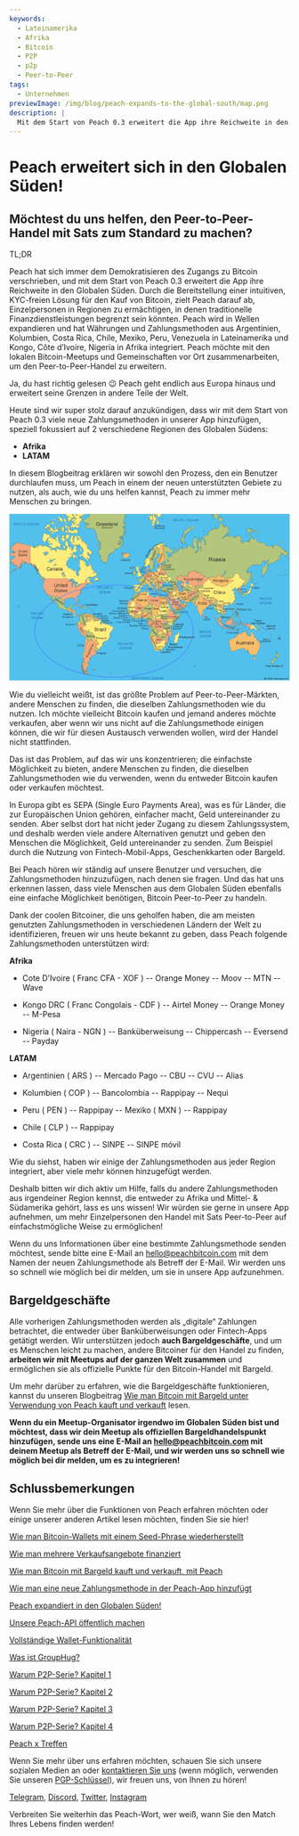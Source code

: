 ```yaml
---
keywords:
  - Lateinamerika
  - Afrika
  - Bitcoin
  - P2P
  - p2p
  - Peer-to-Peer
tags:
  - Unternehmen
previewImage: /img/blog/peach-expands-to-the-global-south/map.png
description: |
  Mit dem Start von Peach 0.3 erweitert die App ihre Reichweite in den Globalen Süden
---
```


# Peach erweitert sich in den Globalen Süden!

## Möchtest du uns helfen, den Peer-to-Peer-Handel mit Sats zum Standard zu machen?

TL;DR

Peach hat sich immer dem Demokratisieren des Zugangs zu Bitcoin verschrieben, und mit dem Start von Peach 0.3 erweitert die App ihre Reichweite in den Globalen Süden. Durch die Bereitstellung einer intuitiven, KYC-freien Lösung für den Kauf von Bitcoin, zielt Peach darauf ab, Einzelpersonen in Regionen zu ermächtigen, in denen traditionelle Finanzdienstleistungen begrenzt sein könnten. Peach wird in Wellen expandieren und hat Währungen und Zahlungsmethoden aus Argentinien, Kolumbien, Costa Rica, Chile, Mexiko, Peru, Venezuela in Lateinamerika und Kongo, Côte d’Ivoire, Nigeria in Afrika integriert. Peach möchte mit den lokalen Bitcoin-Meetups und Gemeinschaften vor Ort zusammenarbeiten, um den Peer-to-Peer-Handel zu erweitern.

Ja, du hast richtig gelesen 😉 Peach geht endlich aus Europa hinaus und erweitert seine Grenzen in andere Teile der Welt.

Heute sind wir super stolz darauf anzukündigen, dass wir mit dem Start von Peach 0.3 viele neue Zahlungsmethoden in unserer App hinzufügen, speziell fokussiert auf 2 verschiedene Regionen des Globalen Südens:

- **Afrika**
- **LATAM**

In diesem Blogbeitrag erklären wir sowohl den Prozess, den ein Benutzer durchlaufen muss, um Peach in einem der neuen unterstützten Gebiete zu nutzen, als auch, wie du uns helfen kannst, Peach zu immer mehr Menschen zu bringen.

![](/img/blog/peach-expands-to-the-global-south/map.png)

Wie du vielleicht weißt, ist das größte Problem auf Peer-to-Peer-Märkten, andere Menschen zu finden, die dieselben Zahlungsmethoden wie du nutzen. Ich möchte vielleicht Bitcoin kaufen und jemand anderes möchte verkaufen, aber wenn wir uns nicht auf die Zahlungsmethode einigen können, die wir für diesen Austausch verwenden wollen, wird der Handel nicht stattfinden.

Das ist das Problem, auf das wir uns konzentrieren; die einfachste Möglichkeit zu bieten, andere Menschen zu finden, die dieselben Zahlungsmethoden wie du verwenden, wenn du entweder Bitcoin kaufen oder verkaufen möchtest.

In Europa gibt es SEPA (Single Euro Payments Area), was es für Länder, die zur Europäischen Union gehören, einfacher macht, Geld untereinander zu senden. Aber selbst dort hat nicht jeder Zugang zu diesem Zahlungssystem, und deshalb werden viele andere Alternativen genutzt und geben den Menschen die Möglichkeit, Geld untereinander zu senden. Zum Beispiel durch die Nutzung von Fintech-Mobil-Apps, Geschenkkarten oder Bargeld.

Bei Peach hören wir ständig auf unsere Benutzer und versuchen, die Zahlungsmethoden hinzuzufügen, nach denen sie fragen. Und das hat uns erkennen lassen, dass viele Menschen aus dem Globalen Süden ebenfalls eine einfache Möglichkeit benötigen, Bitcoin Peer-to-Peer zu handeln.

Dank der coolen Bitcoiner, die uns geholfen haben, die am meisten genutzten Zahlungsmethoden in verschiedenen Ländern der Welt zu identifizieren, freuen wir uns heute bekannt zu geben, dass Peach folgende Zahlungsmethoden unterstützen wird:

**Afrika**

- Cote D’Ivoire ( Franc CFA - XOF )
  -- Orange Money
  -- Moov
  -- MTN
  -- Wave

- Kongo DRC ( Franc Congolais - CDF )
  -- Airtel Money
  -- Orange Money
  -- M-Pesa

- Nigeria ( Naira - NGN )
  -- Banküberweisung
  -- Chippercash
  -- Eversend
  -- Payday

**LATAM**

- Argentinien ( ARS )
  -- Mercado Pago
  -- CBU
  -- CVU
  -- Alias

- Kolumbien ( COP )
  -- Bancolombia
  -- Rappipay
  -- Nequi

- Peru ( PEN )
  -- Rappipay
  -- Mexiko ( MXN )
  -- Rappipay

- Chile ( CLP )
  -- Rappipay

- Costa Rica ( CRC )
  -- SINPE
  -- SINPE móvil

Wie du siehst, haben wir einige der Zahlungsmethoden aus jeder Region integriert, aber viele mehr können hinzugefügt werden.

Deshalb bitten wir dich aktiv um Hilfe, falls du andere Zahlungsmethoden aus irgendeiner Region kennst, die entweder zu Afrika und Mittel- & Südamerika gehört, lass es uns wissen! Wir würden sie gerne in unsere App aufnehmen, um mehr Einzelpersonen den Handel mit Sats Peer-to-Peer auf einfachstmögliche Weise zu ermöglichen!

Wenn du uns Informationen über eine bestimmte Zahlungsmethode senden möchtest, sende bitte eine E-Mail an [hello@peachbitcoin.com](mailto:hello@peachbitcoin.com) mit dem Namen der neuen Zahlungsmethode als Betreff der E-Mail. Wir werden uns so schnell wie möglich bei dir melden, um sie in unsere App aufzunehmen.

## Bargeldgeschäfte

Alle vorherigen Zahlungsmethoden werden als „digitale“ Zahlungen betrachtet, die entweder über Banküberweisungen oder Fintech-Apps getätigt werden. Wir unterstützen jedoch **auch Bargeldgeschäfte**, und um es Menschen leicht zu machen, andere Bitcoiner für den Handel zu finden, **arbeiten wir mit Meetups auf der ganzen Welt zusammen** und ermöglichen sie als offizielle Punkte für den Bitcoin-Handel mit Bargeld.

Um mehr darüber zu erfahren, wie die Bargeldgeschäfte funktionieren, kannst du unseren Blogbeitrag [Wie man Bitcoin mit Bargeld unter Verwendung von Peach kauft und verkauft](https://peachbitcoin.com/blog/how-to-buy-and-sell-bitcoin-with-cash-using-peach/) lesen.

**Wenn du ein Meetup-Organisator irgendwo im Globalen Süden bist und möchtest, dass wir dein Meetup als offiziellen Bargeldhandelspunkt hinzufügen, sende uns eine E-Mail an [hello@peachbitcoin.com](mailto:hello@peachbitcoin.com) mit deinem Meetup als Betreff der E-Mail, und wir werden uns so schnell wie möglich bei dir melden, um es zu integrieren!**

## Schlussbemerkungen

Wenn Sie mehr über die Funktionen von Peach erfahren möchten oder einige unserer anderen Artikel lesen möchten, finden Sie sie hier!

[Wie man Bitcoin-Wallets mit einem Seed-Phrase wiederherstellt](https://peachbitcoin.com/de/blog/how-to-restore-peach-wallet/)

[Wie man mehrere Verkaufsangebote finanziert](https://peachbitcoin.com/de/blog/funding-multiple-sell-offers/)

[Wie man Bitcoin mit Bargeld kauft und verkauft, mit Peach](https://peachbitcoin.com/de/blog/how-to-buy-and-sell-bitcoin-with-cash-using-peach/)

[Wie man eine neue Zahlungsmethode in der Peach-App hinzufügt](https://peachbitcoin.com/de/blog/how-to-add-a-payment-method/)

[Peach expandiert in den Globalen Süden!](https://peachbitcoin.com/de/blog/peach-expands-to-the-global-south/)

[Unsere Peach-API öffentlich machen](https://peachbitcoin.com/de/blog/making-our-peach-api-public/)

[Vollständige Wallet-Funktionalität](https://peachbitcoin.com/de/blog/full-wallet-functionality/)

[Was ist GroupHug?](https://peachbitcoin.com/de/blog/group-hug/)

[Warum P2P-Serie? Kapitel 1](https://peachbitcoin.com/de/blog/why-p2p-chapter-1/)

[Warum P2P-Serie? Kapitel 2](https://peachbitcoin.com/de/blog/why-p2p-chapter-2/)

[Warum P2P-Serie? Kapitel 3](https://peachbitcoin.com/de/blog/why-p2p-chapter-3-circular-economies/)

[Warum P2P-Serie? Kapitel 4](https://peachbitcoin.com/de/blog/why-p2p-chapter-4-chains-of-trust/)

[Peach x Treffen](https://peachbitcoin.com/de/blog/peach-for-meetups/)

Wenn Sie mehr über uns erfahren möchten, schauen Sie sich unsere sozialen Medien an oder [kontaktieren Sie uns](mailto:hello@peachbitcoin.com) (wenn möglich, verwenden Sie unseren [PGP-Schlüssel](https://keys.openpgp.org/vks/v1/by-fingerprint/48339A19645E2E53488E0E5479E1B270FACD1BD2)), wir freuen uns, von Ihnen zu hören!

[Telegram](https://t.me/+GkOW1J-ixBBkZWRk), [Discord](https://discord.gg/ypeHz3SW54), [Twitter](https://twitter.com/peachbitcoin), [Instagram](https://instagram.com/peachbitcoin)

Verbreiten Sie weiterhin das Peach-Wort, wer weiß, wann Sie den Match Ihres Lebens finden werden!
